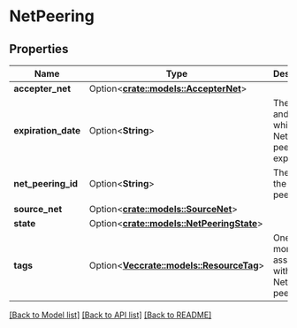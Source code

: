 # NetPeering

## Properties

Name | Type | Description | Notes
------------ | ------------- | ------------- | -------------
**accepter_net** | Option<[**crate::models::AccepterNet**](AccepterNet.md)> |  | [optional]
**expiration_date** | Option<**String**> | The date and time at which the Net peerings expire. | [optional]
**net_peering_id** | Option<**String**> | The ID of the Net peering. | [optional]
**source_net** | Option<[**crate::models::SourceNet**](SourceNet.md)> |  | [optional]
**state** | Option<[**crate::models::NetPeeringState**](NetPeeringState.md)> |  | [optional]
**tags** | Option<[**Vec<crate::models::ResourceTag>**](ResourceTag.md)> | One or more tags associated with the Net peering. | [optional]

[[Back to Model list]](../README.md#documentation-for-models) [[Back to API list]](../README.md#documentation-for-api-endpoints) [[Back to README]](../README.md)


